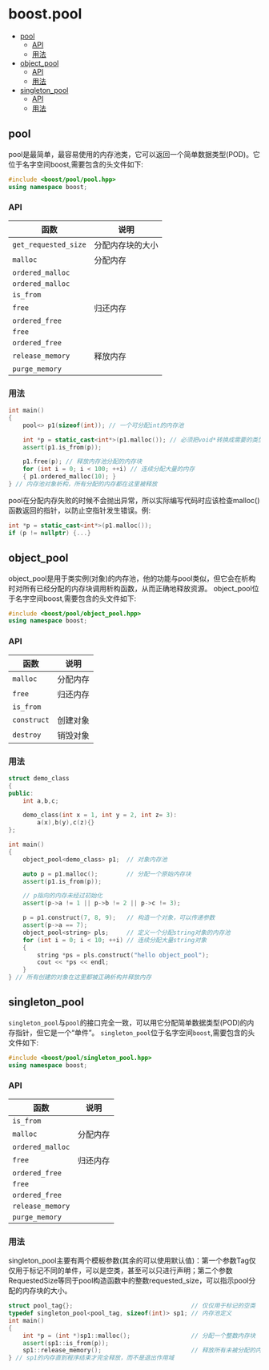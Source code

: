 # boost.pool


<!-- vim-markdown-toc GFM -->

* [pool](#pool)
    - [API](#api)
    - [用法](#用法)
* [object_pool](#object_pool)
    - [API](#api-1)
    - [用法](#用法-1)
* [singleton_pool](#singleton_pool)
    - [API](#api-2)
    - [用法](#用法-2)

<!-- vim-markdown-toc -->



## pool

pool是最简单，最容易使用的内存池类，它可以返回一个简单数据类型(POD)。它位于名字空间boost,需要包含的头文件如下:

```C++
#include <boost/pool/pool.hpp>
using namespace boost;
```

### API

| 函数                 | 说明             |
| -------------------- | ---------------- |
| `get_requested_size` | 分配内存块的大小 |
| `malloc`             | 分配内存         |
| `ordered_malloc`     |                  |
| `ordered_malloc`     |                  |
| `is_from`            |                  |
| `free`               | 归还内存         |
| `ordered_free`       |                  |
| `free`               |                  |
| `ordered_free`       |                  |
| `release_memory`     | 释放内存         |
| `purge_memory`       |                  |

### 用法

```c++
int main()
{
    pool<> p1(sizeof(int)); // 一个可分配int的内存池

    int *p = static_cast<int*>(p1.malloc()); // 必须把void*转换成需要的类型
    assert(p1.is_from(p));

    p1.free(p); // 释放内存池分配的内存块
    for (int i = 0; i < 100; ++i) // 连续分配大量的内存
    { p1.ordered_malloc(10); }
} // 内存池对象析构，所有分配的内存都在这里被释放
```

pool在分配内存失败的时候不会抛出异常，所以实际编写代码时应该检查malloc()函数返回的指针，以防止空指针发生错误。例:

```c++
int *p = static_cast<int*>(p1.malloc());
if (p != nullptr) {...}
```



## object_pool

object_pool是用于类实例(对象)的内存池，他的功能与pool类似，但它会在析构时对所有已经分配的内存块调用析构函数，从而正确地释放资源。
object_pool位于名字空间boost,需要包含的头文件如下:

```c++
#include <boost/pool/object_pool.hpp>
using namespace boost;
```

### API

| 函数        | 说明     |
| ----------- | -------- |
| `malloc`    | 分配内存 |
| `free`      | 归还内存 |
| `is_from`   |          |
| `construct` | 创建对象 |
| `destroy`   | 销毁对象 |

### 用法

```c++
struct demo_class
{
public:
    int a,b,c;

    demo_class(int x = 1, int y = 2, int z= 3):
        a(x),b(y),c(z){}
};

int main()
{
    object_pool<demo_class> p1;  // 对象内存池

    auto p = p1.malloc();        // 分配一个原始内存块
    assert(p1.is_from(p));

    // p指向的内存未经过初始化
    assert(p->a != 1 || p->b != 2 || p->c != 3);

    p = p1.construct(7, 8, 9);   // 构造一个对象，可以传递参数
    assert(p->a == 7);
    object_pool<string> pls;     // 定义一个分配string对象的内存池
    for (int i = 0; i < 10; ++i) // 连续分配大量string对象
    {
        string *ps = pls.construct("hello object_pool");
        cout << *ps << endl;
    }
} // 所有创建的对象在这里都被正确析构并释放内存
```



## singleton_pool

`singleton_pool`与`pool`的接口完全一致，可以用它分配简单数据类型(POD)的内存指针，但它是一个“单件”。
`singleton_pool`位于名字空间`boost`,需要包含的头文件如下:

```c++
#include <boost/pool/singleton_pool.hpp>
using namespace boost;
```

### API

| 函数             | 说明     |
| ---------------- | -------- |
| `is_from`        |          |
| `malloc`         | 分配内存 |
| `ordered_malloc` |          |
| `free`           | 归还内存 |
| `ordered_free`   |          |
| `free`           |          |
| `ordered_free`   |          |
| `release_memory` |          |
| `purge_memory`   |          |

### 用法

singleton_pool主要有两个模板参数(其余的可以使用默认值)：第一个参数Tag仅仅用于标记不同的单件，可以是空类，甚至可以只进行声明；第二个参数RequestedSize等同于pool构造函数中的整数requested_size，可以指示pool分配的内存块的大小。

```c++
struct pool_tag{};                                 // 仅仅用于标记的空类
typedef singleton_pool<pool_tag, sizeof(int)> sp1; // 内存池定义
int main()
{
    int *p = (int *)sp1::malloc();                 // 分配一个整数内存块
    assert(sp1::is_from(p));
    sp1::release_memory();                         // 释放所有未被分配的内存
} // sp1的内存直到程序结束才完全释放，而不是退出作用域
```

